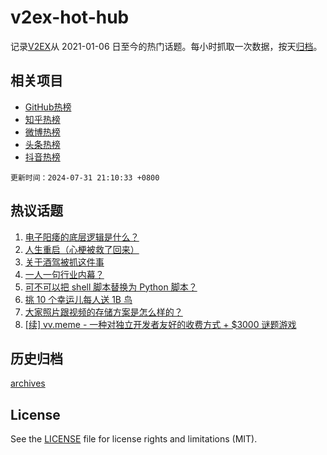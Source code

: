 # v2ex-hot-hub

 记录[V2EX](https://www.v2ex.com/)从 2021-01-06 日至今的热门话题。每小时抓取一次数据，按天[归档](archives)。
 
 ## 相关项目

- [GitHub热榜](https://github.com/it985/github-hot-hub)
- [知乎热榜](https://github.com/it985/zhihu-hot-hub)
- [微博热榜](https://github.com/it985/weibo-hot-hub)
- [头条热榜](https://github.com/it985/toutiao-hot-hub)
- [抖音热榜](https://github.com/it985/douyin-hot-hub)


 `更新时间：2024-07-31 21:10:33 +0800`

## 热议话题

1. [电子阳痿的底层逻辑是什么？](https://www.v2ex.com/t/1061356)
1. [人生重启（心梗被救了回来）](https://www.v2ex.com/t/1061532)
1. [关于酒驾被抓这件事](https://www.v2ex.com/t/1061385)
1. [一人一句行业内幕？](https://www.v2ex.com/t/1061403)
1. [可不可以把 shell 脚本替换为 Python 脚本？](https://www.v2ex.com/t/1061359)
1. [挑 10 个幸运儿每人送 1B 鸟](https://www.v2ex.com/t/1061457)
1. [大家照片跟视频的存储方案是怎么样的？](https://www.v2ex.com/t/1061354)
1. [[续] vv.meme - 一种对独立开发者友好的收费方式 + $3000 谜题游戏](https://www.v2ex.com/t/1061427)

## 历史归档

[archives](archives)

## License

See the [LICENSE](LICENSE) file for license rights and limitations (MIT).
